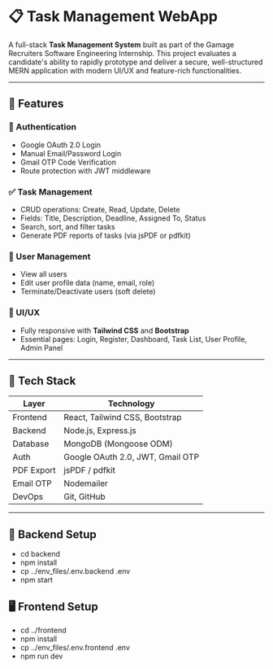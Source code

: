 # 📋 Task Management WebApp

A full-stack **Task Management System** built as part of the Gamage Recruiters Software Engineering Internship. This project evaluates a candidate's ability to rapidly prototype and deliver a secure, well-structured MERN application with modern UI/UX and feature-rich functionalities.

---

## 🚀 Features

### 🔐 Authentication
- Google OAuth 2.0 Login
- Manual Email/Password Login
- Gmail OTP Code Verification
- Route protection with JWT middleware

### ✅ Task Management
- CRUD operations: Create, Read, Update, Delete
- Fields: Title, Description, Deadline, Assigned To, Status
- Search, sort, and filter tasks
- Generate PDF reports of tasks (via jsPDF or pdfkit)

### 👥 User Management
- View all users
- Edit user profile data (name, email, role)
- Terminate/Deactivate users (soft delete)

### 🎨 UI/UX
- Fully responsive with **Tailwind CSS** and **Bootstrap**
- Essential pages: Login, Register, Dashboard, Task List, User Profile, Admin Panel

---

## 🧱 Tech Stack

| Layer      | Technology                             |
|------------|----------------------------------------|
| Frontend   | React, Tailwind CSS, Bootstrap         |
| Backend    | Node.js, Express.js                    |
| Database   | MongoDB (Mongoose ODM)                 |
| Auth       | Google OAuth 2.0, JWT, Gmail OTP       |
| PDF Export | jsPDF / pdfkit                         |
| Email OTP  | Nodemailer                             |
| DevOps     | Git, GitHub                            |

---

## 🔧 Backend Setup

- cd backend
- npm install
- cp ../env_files/.env.backend .env
- npm start


## 🖥️  Frontend Setup

- cd ../frontend
- npm install
- cp ../env_files/.env.frontend .env
- npm run dev
